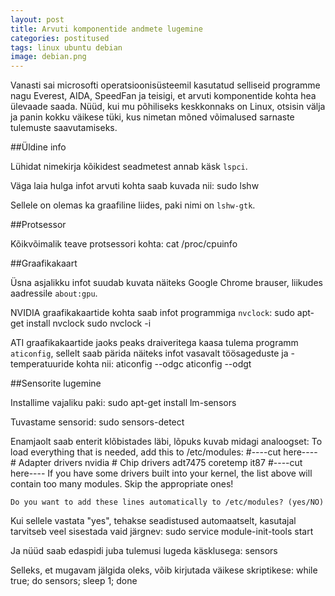 ```yaml
---
layout: post
title: Arvuti komponentide andmete lugemine
categories: postitused
tags: linux ubuntu debian
image: debian.png
---
```

Vanasti sai microsofti operatsioonisüsteemil kasutatud selliseid programme nagu Everest, AIDA, SpeedFan ja teisigi, et arvuti komponentide kohta hea ülevaade saada. Nüüd, kui mu põhiliseks keskkonnaks on Linux, otsisin välja ja panin kokku väikese tüki, kus nimetan mõned võimalused sarnaste tulemuste saavutamiseks.


##Üldine info

Lühidat nimekirja kõikidest seadmetest annab käsk `lspci`.

Väga laia hulga infot arvuti kohta saab kuvada nii:
    sudo lshw

Sellele on olemas ka graafiline liides, paki nimi on `lshw-gtk`.


##Protsessor

Kõikvõimalik teave protsessori kohta:
    cat /proc/cpuinfo


##Graafikakaart

Üsna asjalikku infot suudab kuvata näiteks Google Chrome brauser, liikudes aadressile `about:gpu`.

NVIDIA graafikakaartide kohta saab infot programmiga `nvclock`:
    sudo apt-get install nvclock
    sudo nvclock -i

ATI graafikakaartide jaoks peaks draiveritega kaasa tulema programm `aticonfig`, sellelt saab pärida näiteks infot vasavalt töösageduste ja -temperatuuride kohta nii:
    aticonfig --odgc
    aticonfig --odgt


##Sensorite lugemine

Installime vajaliku paki:
    sudo apt-get install lm-sensors

Tuvastame sensorid:
    sudo sensors-detect

Enamjaolt saab enterit klõbistades läbi, lõpuks kuvab midagi analoogset:
    To load everything that is needed, add this to /etc/modules:
    #----cut here----
    # Adapter drivers
    nvidia
    # Chip drivers
    adt7475
    coretemp
    it87
    #----cut here----
    If you have some drivers built into your kernel, the list above will
    contain too many modules. Skip the appropriate ones!

    Do you want to add these lines automatically to /etc/modules? (yes/NO)

Kui sellele vastata "yes", tehakse seadistused automaatselt, kasutajal tarvitseb veel sisestada vaid järgnev:
    sudo service module-init-tools start

Ja nüüd saab edaspidi juba tulemusi lugeda käsklusega:
    sensors

Selleks, et mugavam jälgida oleks, võib kirjutada väikese skriptikese:
    while true; do sensors; sleep 1; done


